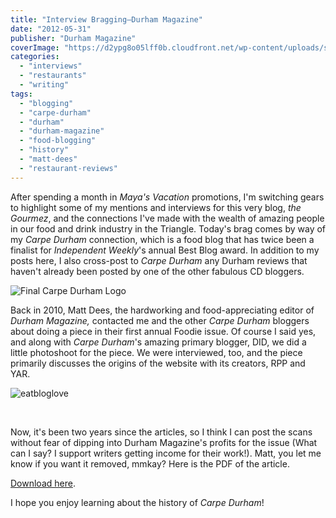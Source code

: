 ```yaml
---
title: "Interview Bragging—Durham Magazine"
date: "2012-05-31"
publisher: "Durham Magazine"
coverImage: "https://d2ypg8o05lff0b.cloudfront.net/wp-content/uploads/sites/3/2012/05/eatbloglove.jpg"
categories:
  - "interviews"
  - "restaurants"
  - "writing"
tags:
  - "blogging"
  - "carpe-durham"
  - "durham"
  - "durham-magazine"
  - "food-blogging"
  - "history"
  - "matt-dees"
  - "restaurant-reviews"
---
```


After spending a month in _Maya's Vacation_ promotions, I'm switching gears to highlight some of my mentions and interviews for this very blog, _the Gourmez_, and the connections I've made with the wealth of amazing people in our food and drink industry in the Triangle. Today's brag comes by way of my _Carpe Durham_ connection, which is a food blog that has twice been a finalist for _Independent Weekly_'s annual Best Blog award. In addition to my posts here, I also cross-post to _Carpe Durham_ any Durham reviews that haven't already been posted by one of the other fabulous CD bloggers.

![Final Carpe Durham Logo](https://d2ypg8o05lff0b.cloudfront.net/wp-content/uploads/sites/3/2012/05/cdlogo.jpg)

Back in 2010, Matt Dees, the hardworking and food-appreciating editor of _Durham Magazine,_ contacted me and the other _Carpe Durham_ bloggers about doing a piece in their first annual Foodie issue. Of course I said yes, and along with _Carpe Durham_'s amazing primary blogger, DID, we did a little photoshoot for the piece. We were interviewed, too, and the piece primarily discusses the origins of the website with its creators, RPP and YAR.

![eatbloglove](https://d2ypg8o05lff0b.cloudfront.net/wp-content/uploads/sites/3/2012/05/eatbloglove.jpg)

 

Now, it's been two years since the articles, so I think I can post the scans without fear of dipping into Durham Magazine's profits for the issue (What can I say? I support writers getting income for their work!). Matt, you let me know if you want it removed, mmkay? Here is the PDF of the article.

[Download here](https://d2ypg8o05lff0b.cloudfront.net/wp-content/uploads/sites/3/2012/05/Carpe-Durham-in-Durham-Magazine-small.pdf "Open here.").

I hope you enjoy learning about the history of _Carpe Durham_!

